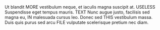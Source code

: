 Ut blandit MORE vestibulum neque, et iaculis magna
suscipit at. USELESS Suspendisse eget
tempus mauris. TEXT Nunc augue justo, facilisis
sed magna eu, IN malesuada cursus leo.
Donec sed THIS vestibulum massa. Duis quis purus
sed arcu FILE vulputate scelerisque pretium nec
diam.
